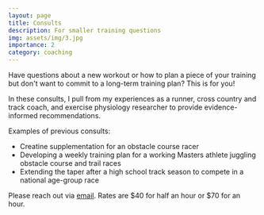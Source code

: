 ```yaml
---
layout: page
title: Consults
description: For smaller training questions
img: assets/img/3.jpg
importance: 2
category: coaching
---
```


Have questions about a new workout or how to plan a piece of your training but don't want to commit to a long-term training plan? This is for you!

In these consults, I pull from my experiences as a runner, cross country and track coach, and exercise physiology researcher to provide evidence-informed recommendations. 

Examples of previous consults: 
* Creatine supplementation for an obstacle course racer
* Developing a weekly training plan for a working Masters athlete juggling obstacle course and trail races
* Extending the taper after a high school track season to compete in a national age-group race

Please reach out via [email](mailto:nforeman22@gwu.edu). Rates are $40 for half an hour or $70 for an hour.

